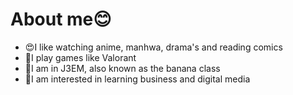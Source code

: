 # About me😊
- 😍I like watching anime, manhwa, drama's and reading comics
- 🔫I play games like Valorant
- 🍌I am in J3EM, also known as the banana class
- 📱I am interested in learning business and digital media
